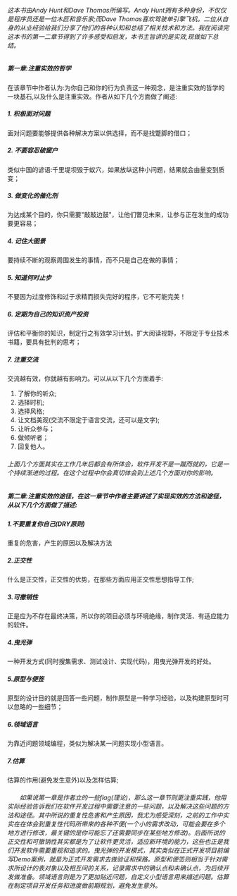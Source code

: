 ###### 这本书由Andy Hunt和Dave Thomas所编写。Andy Hunt拥有多种身份，不仅仅是程序员还是一位木匠和音乐家;而Dave Thomas喜欢驾驶单引擎飞机。二位从自身的从业经验给我们分享了他们的各种认知和总结了相关技术和方法。我在阅读完这本书的第一二章节得到了许多感受和启发，本书主旨讲的是实效,现做如下总结。  
#####       第一章:注重实效的哲学
在该章节中作者认为:为你自己和你的行为负责这一种观念，是注重实效的哲学的一块基石,以及什么是注重实效。作者从如下几个方面做了阐述:

##### 1. 积极面对问题　　
面对问题要能够提供各种解决方案以供选择，而不是找蹩脚的借口；
##### 2. 不要容忍破窗户　　
类似中国的谚语:千里堤坝毁于蚁穴，如果放纵这种小问题，结果就会由量变到质变；
##### 3. 做变化的催化剂　　
为达成某个目的，你只需要"敲敲边鼓"，让他们瞥见未来，让参与正在发生的成功要更容易；
##### 4. 记住大图景　　
要持续不断的观察周围发生的事情，而不只是自己在做的事情；
##### 5. 知道何时止步　　
不要因为过度修饰和过于求精而损失完好的程序，它不可能完美！
##### 6. 定期为自己的知识资产投资　　
评估和平衡你的知识，制定行之有效学习计划。扩大阅读视野，不限定于专业技术书籍，要具有批判的思考；
##### 7. 注重交流　　
交流越有效，你就越有影响力。可以从以下几个方面着手:
1. 了解你的听众;  
1. 选择时机; 
1. 选择风格;  
1. 让文档美观(交流不限定于语言交流，还可以是文字);  
1. 让听众参与；  
1. 做倾听者；
1. 回复他人。  

###### 上面几个方面其实在工作几年后都会有所体会，软件开发不是一蹴而就的，它是一个持续渐进的过程。在这个过程中你会真切体会到上述几个方面对你的影响。
#####         第二章:注重实效的途径，在这一章节中作者主要讲述了实现实效的方法和途径，从以下几个方面做了描述:  

##### 1.不要重复你自己(DRY原则)
重复的危害，产生的原因以及解决方法
##### 2.正交性  
什么是正交性，正交性的优势，在那些方面应用正交性思想指导工作;
##### 3.可撤销性  
正是应为不存在最终决策，所以你的项目必须与环境绝缘，制作灵活、有适应能力的软件。
##### 4.曳光弹  
一种开发方式(同时搜集需求、测试设计、实现代码)，用曳光弹开发的好处。
##### 5.原型与便签  
原型的设计目的就是回答一些问题，制作原型是一种学习经验，以及构建原型时可以忽略的一些细节；
##### 6.领域语言  
为靠近问题领域编程，类似为解决某一问题实现小型语言。
##### 7.估算  
估算的作用(避免发生意外)以及怎样估算;  
###### 　　如果说第一章是作者立的一些flag(理论)，那么这一章节则更注重实践，他用实际经验告诉我们在软件开发过程中需要注意的一些问题，以及解决这些问题的方法和途径。其中所说的重复性危害和产生原因，我尤为感受深刻，之前的工作中实实在在体会到重复性代码所带来的各种不便(一个小的需求改动，可能会要在多个地方进行修改，最关键的是你可能忘了还需要同步在某些地方修改)。后面所说的正交性和可撤销性其实都是为了让软件更灵活，适应新环境的能力，这些也正是我们开发软件需要重视和追求的。曳光弹的开发模式，其实类似在正式开发项目前编写Demo案例，就是为正式开发需求去做验证和探路。原型和便签则相当于针对需求所设计的表对象以及相互间的关系，记录需求中的确认点和未确认点，为后续开发做准备。领域语言则是为了更加贴近问题，自定义小型语言用来描述问题。估算在制定项目开发任务和进度做前期规划，避免发生意外。
